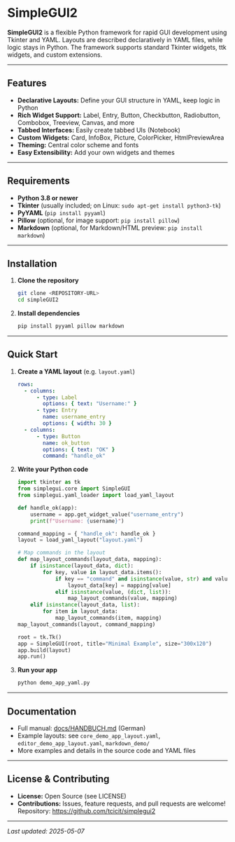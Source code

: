 # SimpleGUI2

**SimpleGUI2** is a flexible Python framework for rapid GUI development using Tkinter and YAML. Layouts are described declaratively in YAML files, while logic stays in Python. The framework supports standard Tkinter widgets, ttk widgets, and custom extensions.

---

## Features

- **Declarative Layouts:** Define your GUI structure in YAML, keep logic in Python
- **Rich Widget Support:** Label, Entry, Button, Checkbutton, Radiobutton, Combobox, Treeview, Canvas, and more
- **Tabbed Interfaces:** Easily create tabbed UIs (Notebook)
- **Custom Widgets:** Card, InfoBox, Picture, ColorPicker, HtmlPreviewArea
- **Theming:** Central color scheme and fonts
- **Easy Extensibility:** Add your own widgets and themes

---

## Requirements

- **Python 3.8 or newer**
- **Tkinter** (usually included; on Linux: `sudo apt-get install python3-tk`)
- **PyYAML** (`pip install pyyaml`)
- **Pillow** (optional, for image support: `pip install pillow`)
- **Markdown** (optional, for Markdown/HTML preview: `pip install markdown`)

---

## Installation

1. **Clone the repository**
    ```sh
    git clone <REPOSITORY-URL>
    cd simpleGUI2
    ```

2. **Install dependencies**
    ```sh
    pip install pyyaml pillow markdown
    ```

---

## Quick Start

1. **Create a YAML layout** (e.g. `layout.yaml`)
    ```yaml
    rows:
      - columns:
          - type: Label
            options: { text: "Username:" }
          - type: Entry
            name: username_entry
            options: { width: 30 }
      - columns:
          - type: Button
            name: ok_button
            options: { text: "OK" }
            command: "handle_ok"
    ```

2. **Write your Python code**
    ```python
    import tkinter as tk
    from simplegui.core import SimpleGUI
    from simplegui.yaml_loader import load_yaml_layout

    def handle_ok(app):
        username = app.get_widget_value("username_entry")
        print(f"Username: {username}")

    command_mapping = { "handle_ok": handle_ok }
    layout = load_yaml_layout("layout.yaml")

    # Map commands in the layout
    def map_layout_commands(layout_data, mapping):
        if isinstance(layout_data, dict):
            for key, value in layout_data.items():
                if key == "command" and isinstance(value, str) and value in mapping:
                    layout_data[key] = mapping[value]
                elif isinstance(value, (dict, list)):
                    map_layout_commands(value, mapping)
        elif isinstance(layout_data, list):
            for item in layout_data:
                map_layout_commands(item, mapping)
    map_layout_commands(layout, command_mapping)

    root = tk.Tk()
    app = SimpleGUI(root, title="Minimal Example", size="300x120")
    app.build(layout)
    app.run()
    ```

3. **Run your app**
    ```sh
    python demo_app_yaml.py
    ```

---

## Documentation

- Full manual: [docs/HANDBUCH.md](docs/HANDBUCH.md) (German)
- Example layouts: see `core_demo_app_layout.yaml`, `editor_demo_app_layout.yaml`, `markdown_demo/`
- More examples and details in the source code and YAML files

---

## License & Contributing

- **License:** Open Source (see LICENSE)
- **Contributions:** Issues, feature requests, and pull requests are welcome!  
  Repository: https://github.com/tcicit/simplegui2
---

*Last updated: 2025-05-07*